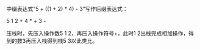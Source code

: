 

中缀表达式“5 + ((1 + 2) * 4) - 3”写作后缀表达式：

5 1 2 + 4 * + 3 -

压栈时，先压入操作数5 1 2，再压入操作符号+，此时1 2出栈完成相加操作，得到的数3再压入栈得到栈5 3以此类比。 
<!--stackedit_data:
eyJoaXN0b3J5IjpbMTE5NjQwMTEwM119
-->